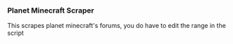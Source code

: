 ### Planet Minecraft Scraper
This scrapes planet minecraft's forums, 
you do have to edit the range in the script
